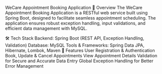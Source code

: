 WeCare Appointment Booking Application
📌 Overview
The WeCare Appointment Booking Application is a RESTful web service built using Spring Boot, designed to facilitate seamless appointment scheduling. The application ensures robust exception handling, input validations, and efficient data management with MySQL.

🛠️ Tech Stack
Backend: Spring Boot (REST API, Exception Handling, Validation)
Database: MySQL
Tools & Frameworks: Spring Data JPA, Hibernate, Lombok, Maven
🚀 Features
User Registration & Authentication
Book, Update & Cancel Appointments
View Appointment Details
Validation for Secure and Accurate Data Entry
Global Exception Handling for Better Error Management
